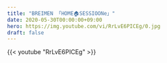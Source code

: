 ```yaml
---
title: "BREIMEN 「HOME🏠SESSIOONe」"
date: 2020-05-30T00:00:00+09:00
hero: https://img.youtube.com/vi/RrLvE6PICEg/0.jpg
draft: false
---
```


{{< youtube "RrLvE6PICEg" >}}
